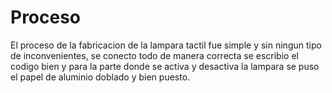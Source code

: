 # Proceso

El proceso de la fabricacion de la lampara tactil fue simple y sin ningun tipo de inconvenientes, se conecto todo de manera correcta se escribio el codigo bien y para la parte donde se activa y desactiva la lampara se puso el papel de aluminio doblado y bien puesto.

